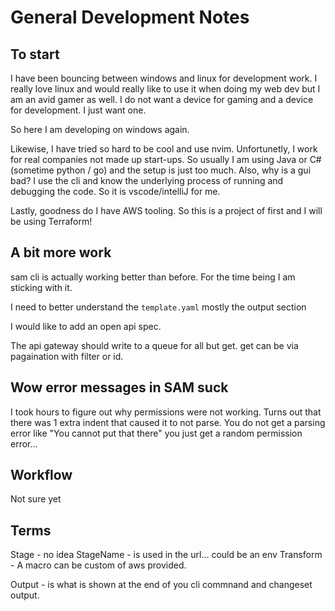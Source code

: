 # General Development Notes

## To start

I have been bouncing between windows and linux for development work. I really love linux and would really like to use it
when doing my web dev but I am an avid gamer as well. I do not want a device for gaming and a device for development.
I just want one.

So here I am developing on windows again.

Likewise, I have tried so hard to be cool and use nvim. Unfortunetly, I work for real companies not made up start-ups. So usually I am using
Java or C# (sometime python / go) and the setup is just too much. Also, why is a gui bad? I use the cli and know the underlying process of running
and debugging the code. So it is vscode/intelliJ for me.

Lastly, goodness do I have AWS tooling. So this is a project of first and I will be using Terraform!

## A bit more work

sam cli is actually working better than before. For the time being I am sticking with it.

I need to better understand the `template.yaml` mostly the output section

I would like to add an open api spec.

The api gateway should write to a queue for all but get.
get can be via pagaination with filter or id.

## Wow error messages in SAM suck

I took hours to figure out why permissions were not working. Turns out that there was 1 extra indent that caused it to not parse. You do not get a parsing error like "You cannot put that there" you just get a random permission error...

## Workflow

Not sure yet

## Terms

Stage - no idea
StageName - is used in the url... could be an env
Transform - A macro can be custom of aws provided.



Output - is what is shown at the end of you cli commnand and changeset output.

